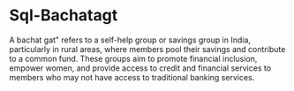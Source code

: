 # Sql-Bachatagt
 A bachat gat" refers to a self-help group or savings group in India, particularly in rural areas, where members pool their savings and contribute to a common fund. These groups aim to promote financial inclusion, empower women, and provide access to credit and financial services to members who may not have access to traditional banking services.
 

